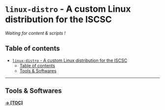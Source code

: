 # `linux-distro` - A custom Linux distribution for the ISCSC

*Waiting for content & scripts !*

## Table of contents

- [`linux-distro` - A custom Linux distribution for the ISCSC](#linux-distro---a-custom-linux-distribution-for-the-iscsc)
  - [Table of contents](#table-of-contents)
  - [Tools \& Softwares](#tools--softwares)

---

## Tools & Softwares

[**&rarr; [TOC]**](#table-of-contents)
